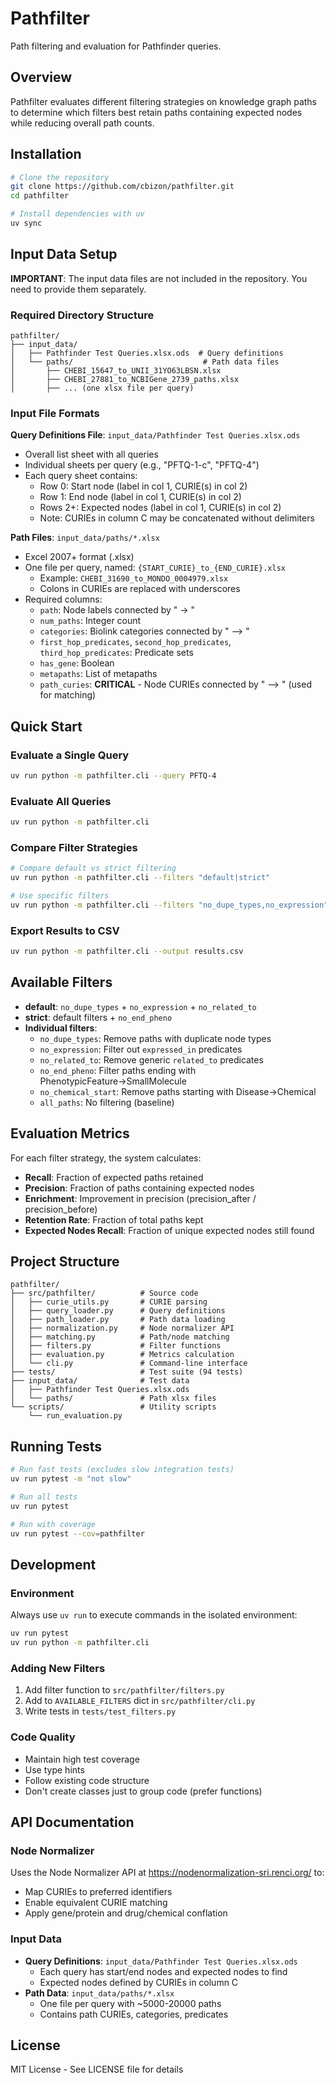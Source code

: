 # Pathfilter

Path filtering and evaluation for Pathfinder queries.

## Overview

Pathfilter evaluates different filtering strategies on knowledge graph paths to determine which filters best retain paths containing expected nodes while reducing overall path counts.

## Installation

```bash
# Clone the repository
git clone https://github.com/cbizon/pathfilter.git
cd pathfilter

# Install dependencies with uv
uv sync
```

## Input Data Setup

**IMPORTANT**: The input data files are not included in the repository. You need to provide them separately.

### Required Directory Structure

```
pathfilter/
├── input_data/
│   ├── Pathfinder Test Queries.xlsx.ods  # Query definitions
│   └── paths/                             # Path data files
│       ├── CHEBI_15647_to_UNII_31YO63LBSN.xlsx
│       ├── CHEBI_27881_to_NCBIGene_2739_paths.xlsx
│       ├── ... (one xlsx file per query)
```

### Input File Formats

**Query Definitions File**: `input_data/Pathfinder Test Queries.xlsx.ods`
- Overall list sheet with all queries
- Individual sheets per query (e.g., "PFTQ-1-c", "PFTQ-4")
- Each query sheet contains:
  - Row 0: Start node (label in col 1, CURIE(s) in col 2)
  - Row 1: End node (label in col 1, CURIE(s) in col 2)
  - Rows 2+: Expected nodes (label in col 1, CURIE(s) in col 2)
  - Note: CURIEs in column C may be concatenated without delimiters

**Path Files**: `input_data/paths/*.xlsx`
- Excel 2007+ format (.xlsx)
- One file per query, named: `{START_CURIE}_to_{END_CURIE}.xlsx`
  - Example: `CHEBI_31690_to_MONDO_0004979.xlsx`
  - Colons in CURIEs are replaced with underscores
- Required columns:
  - `path`: Node labels connected by " -> "
  - `num_paths`: Integer count
  - `categories`: Biolink categories connected by " --> "
  - `first_hop_predicates`, `second_hop_predicates`, `third_hop_predicates`: Predicate sets
  - `has_gene`: Boolean
  - `metapaths`: List of metapaths
  - `path_curies`: **CRITICAL** - Node CURIEs connected by " --> " (used for matching)

## Quick Start

### Evaluate a Single Query

```bash
uv run python -m pathfilter.cli --query PFTQ-4
```

### Evaluate All Queries

```bash
uv run python -m pathfilter.cli
```

### Compare Filter Strategies

```bash
# Compare default vs strict filtering
uv run python -m pathfilter.cli --filters "default|strict"

# Use specific filters
uv run python -m pathfilter.cli --filters "no_dupe_types,no_expression"
```

### Export Results to CSV

```bash
uv run python -m pathfilter.cli --output results.csv
```

## Available Filters

- **default**: `no_dupe_types` + `no_expression` + `no_related_to`
- **strict**: default filters + `no_end_pheno`
- **Individual filters**:
  - `no_dupe_types`: Remove paths with duplicate node types
  - `no_expression`: Filter out `expressed_in` predicates
  - `no_related_to`: Remove generic `related_to` predicates
  - `no_end_pheno`: Filter paths ending with PhenotypicFeature→SmallMolecule
  - `no_chemical_start`: Remove paths starting with Disease→Chemical
  - `all_paths`: No filtering (baseline)

## Evaluation Metrics

For each filter strategy, the system calculates:

- **Recall**: Fraction of expected paths retained
- **Precision**: Fraction of paths containing expected nodes
- **Enrichment**: Improvement in precision (precision_after / precision_before)
- **Retention Rate**: Fraction of total paths kept
- **Expected Nodes Recall**: Fraction of unique expected nodes still found

## Project Structure

```
pathfilter/
├── src/pathfilter/          # Source code
│   ├── curie_utils.py       # CURIE parsing
│   ├── query_loader.py      # Query definitions
│   ├── path_loader.py       # Path data loading
│   ├── normalization.py     # Node normalizer API
│   ├── matching.py          # Path/node matching
│   ├── filters.py           # Filter functions
│   ├── evaluation.py        # Metrics calculation
│   └── cli.py               # Command-line interface
├── tests/                   # Test suite (94 tests)
├── input_data/              # Test data
│   ├── Pathfinder Test Queries.xlsx.ods
│   └── paths/               # Path xlsx files
└── scripts/                 # Utility scripts
    └── run_evaluation.py
```

## Running Tests

```bash
# Run fast tests (excludes slow integration tests)
uv run pytest -m "not slow"

# Run all tests
uv run pytest

# Run with coverage
uv run pytest --cov=pathfilter
```

## Development

### Environment

Always use `uv run` to execute commands in the isolated environment:

```bash
uv run pytest
uv run python -m pathfilter.cli
```

### Adding New Filters

1. Add filter function to `src/pathfilter/filters.py`
2. Add to `AVAILABLE_FILTERS` dict in `src/pathfilter/cli.py`
3. Write tests in `tests/test_filters.py`

### Code Quality

- Maintain high test coverage
- Use type hints
- Follow existing code structure
- Don't create classes just to group code (prefer functions)

## API Documentation

### Node Normalizer

Uses the Node Normalizer API at https://nodenormalization-sri.renci.org/ to:
- Map CURIEs to preferred identifiers
- Enable equivalent CURIE matching
- Apply gene/protein and drug/chemical conflation

### Input Data

- **Query Definitions**: `input_data/Pathfinder Test Queries.xlsx.ods`
  - Each query has start/end nodes and expected nodes to find
  - Expected nodes defined by CURIEs in column C
- **Path Data**: `input_data/paths/*.xlsx`
  - One file per query with ~5000-20000 paths
  - Contains path CURIEs, categories, predicates

## License

MIT License - See LICENSE file for details
